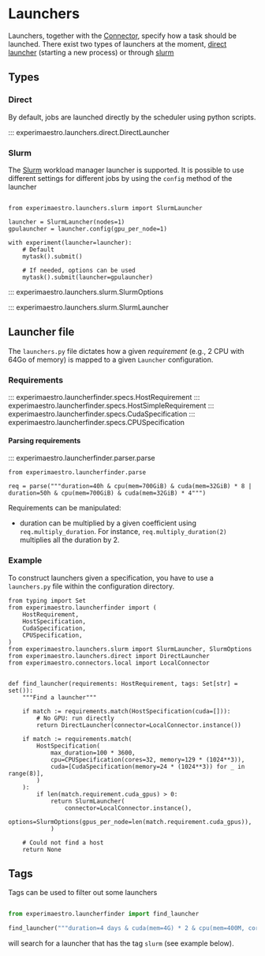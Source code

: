 # Launchers

Launchers, together with the [Connector](../connectors/index.md), specify how a task should be launched.
There exist two types of launchers at the moment, [direct launcher](#direct) (starting
a new process) or through [slurm](#slurm)

## Types

### Direct

By default, jobs are launched directly by the scheduler using python scripts.

::: experimaestro.launchers.direct.DirectLauncher

### Slurm

The [Slurm](https://slurm.schedmd.com/documentation.html) workload manager launcher is supported.
It is possible to use different settings for different jobs by using the `config`
method of the launcher

```py3

from experimaestro.launchers.slurm import SlurmLauncher

launcher = SlurmLauncher(nodes=1)
gpulauncher = launcher.config(gpu_per_node=1)

with experiment(launcher=launcher):
    # Default
    mytask().submit()

    # If needed, options can be used
    mytask().submit(launcher=gpulauncher)
```

::: experimaestro.launchers.slurm.SlurmOptions

::: experimaestro.launchers.slurm.SlurmLauncher

## Launcher file

The `launchers.py` file dictates how a given *requirement* (e.g., 2 CPU with
64Go of memory) is mapped to a given `Launcher` configuration.

### Requirements

::: experimaestro.launcherfinder.specs.HostRequirement
::: experimaestro.launcherfinder.specs.HostSimpleRequirement
::: experimaestro.launcherfinder.specs.CudaSpecification
::: experimaestro.launcherfinder.specs.CPUSpecification

#### Parsing requirements

::: experimaestro.launcherfinder.parser.parse

```py3
from experimaestro.launcherfinder.parse

req = parse("""duration=40h & cpu(mem=700GiB) & cuda(mem=32GiB) * 8 | duration=50h & cpu(mem=700GiB) & cuda(mem=32GiB) * 4""")
```

Requirements can be manipulated:

- duration can be multiplied by a given coefficient using
  `req.multiply_duration`. For instance,  `req.multiply_duration(2)` multiplies
  all the duration by 2.



### Example

To construct launchers given a specification, you have to use a `launchers.py`
file within the configuration directory.

```py3
from typing import Set
from experimaestro.launcherfinder import (
    HostRequirement,
    HostSpecification,
    CudaSpecification,
    CPUSpecification,
)
from experimaestro.launchers.slurm import SlurmLauncher, SlurmOptions
from experimaestro.launchers.direct import DirectLauncher
from experimaestro.connectors.local import LocalConnector


def find_launcher(requirements: HostRequirement, tags: Set[str] = set()):
    """Find a launcher"""

    if match := requirements.match(HostSpecification(cuda=[])):
        # No GPU: run directly
        return DirectLauncher(connector=LocalConnector.instance())

    if match := requirements.match(
        HostSpecification(
            max_duration=100 * 3600,
            cpu=CPUSpecification(cores=32, memory=129 * (1024**3)),
            cuda=[CudaSpecification(memory=24 * (1024**3)) for _ in range(8)],
        )
    ):
        if len(match.requirement.cuda_gpus) > 0:
            return SlurmLauncher(
                connector=LocalConnector.instance(),
                options=SlurmOptions(gpus_per_node=len(match.requirement.cuda_gpus)),
            )

    # Could not find a host
    return None
```

## Tags

Tags can be used to filter out some launchers

```py

from experimaestro.launcherfinder import find_launcher

find_launcher("""duration=4 days & cuda(mem=4G) * 2 & cpu(mem=400M, cores=4)""", tags=["slurm"])
```
will search for a launcher that has the tag `slurm` (see example below).
